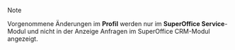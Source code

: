 <!-- markdownlint-disable-file MD041 -->
> [!NOTE]
> Vorgenommene Änderungen im **Profil** werden nur im **SuperOffice Service**-Modul und nicht in der Anzeige Anfragen im SuperOffice CRM-Modul angezeigt.
